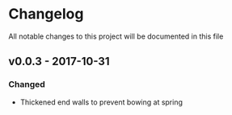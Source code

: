 # Changelog

All notable changes to this project will be documented in this file

## v0.0.3 - 2017-10-31
### Changed
- Thickened end walls to prevent bowing at spring 


